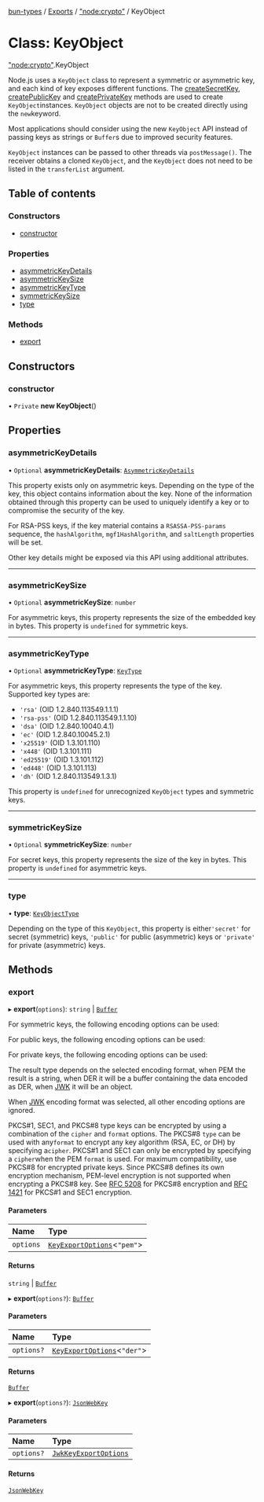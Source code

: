 [bun-types](https://github.com/oven-sh/bun-types/blob/master/api-docs/README.md) / [Exports](https://github.com/oven-sh/bun-types/blob/master/api-docs/modules.md) / ["node:crypto"](https://github.com/oven-sh/bun-types/blob/master/api-docs/modules/node_crypto_.md) / KeyObject

# Class: KeyObject

["node:crypto"](https://github.com/oven-sh/bun-types/blob/master/api-docs/modules/node_crypto_.md).KeyObject

Node.js uses a `KeyObject` class to represent a symmetric or asymmetric key,
and each kind of key exposes different functions. The [createSecretKey](https://github.com/oven-sh/bun-types/blob/master/api-docs/modules/node_crypto_.md#createsecretkey), [createPublicKey](https://github.com/oven-sh/bun-types/blob/master/api-docs/modules/node_crypto_.md#createpublickey) and [createPrivateKey](https://github.com/oven-sh/bun-types/blob/master/api-docs/modules/node_crypto_.md#createprivatekey) methods are used to create `KeyObject`instances. `KeyObject`
objects are not to be created directly using the `new`keyword.

Most applications should consider using the new `KeyObject` API instead of
passing keys as strings or `Buffer`s due to improved security features.

`KeyObject` instances can be passed to other threads via `postMessage()`.
The receiver obtains a cloned `KeyObject`, and the `KeyObject` does not need to
be listed in the `transferList` argument.

## Table of contents

### Constructors

- [constructor](https://github.com/oven-sh/bun-types/blob/master/api-docs/classes/node_crypto_.KeyObject.md#constructor)

### Properties

- [asymmetricKeyDetails](https://github.com/oven-sh/bun-types/blob/master/api-docs/classes/node_crypto_.KeyObject.md#asymmetrickeydetails)
- [asymmetricKeySize](https://github.com/oven-sh/bun-types/blob/master/api-docs/classes/node_crypto_.KeyObject.md#asymmetrickeysize)
- [asymmetricKeyType](https://github.com/oven-sh/bun-types/blob/master/api-docs/classes/node_crypto_.KeyObject.md#asymmetrickeytype)
- [symmetricKeySize](https://github.com/oven-sh/bun-types/blob/master/api-docs/classes/node_crypto_.KeyObject.md#symmetrickeysize)
- [type](https://github.com/oven-sh/bun-types/blob/master/api-docs/classes/node_crypto_.KeyObject.md#type)

### Methods

- [export](https://github.com/oven-sh/bun-types/blob/master/api-docs/classes/node_crypto_.KeyObject.md#export)

## Constructors

### constructor

• `Private` **new KeyObject**()

## Properties

### asymmetricKeyDetails

• `Optional` **asymmetricKeyDetails**: [`AsymmetricKeyDetails`](https://github.com/oven-sh/bun-types/blob/master/api-docs/interfaces/crypto_.AsymmetricKeyDetails.md)

This property exists only on asymmetric keys. Depending on the type of the key,
this object contains information about the key. None of the information obtained
through this property can be used to uniquely identify a key or to compromise
the security of the key.

For RSA-PSS keys, if the key material contains a `RSASSA-PSS-params` sequence,
the `hashAlgorithm`, `mgf1HashAlgorithm`, and `saltLength` properties will be
set.

Other key details might be exposed via this API using additional attributes.

___

### asymmetricKeySize

• `Optional` **asymmetricKeySize**: `number`

For asymmetric keys, this property represents the size of the embedded key in
bytes. This property is `undefined` for symmetric keys.

___

### asymmetricKeyType

• `Optional` **asymmetricKeyType**: [`KeyType`](https://github.com/oven-sh/bun-types/blob/master/api-docs/modules/crypto_.md#keytype)

For asymmetric keys, this property represents the type of the key. Supported key
types are:

* `'rsa'` (OID 1.2.840.113549.1.1.1)
* `'rsa-pss'` (OID 1.2.840.113549.1.1.10)
* `'dsa'` (OID 1.2.840.10040.4.1)
* `'ec'` (OID 1.2.840.10045.2.1)
* `'x25519'` (OID 1.3.101.110)
* `'x448'` (OID 1.3.101.111)
* `'ed25519'` (OID 1.3.101.112)
* `'ed448'` (OID 1.3.101.113)
* `'dh'` (OID 1.2.840.113549.1.3.1)

This property is `undefined` for unrecognized `KeyObject` types and symmetric
keys.

___

### symmetricKeySize

• `Optional` **symmetricKeySize**: `number`

For secret keys, this property represents the size of the key in bytes. This
property is `undefined` for asymmetric keys.

___

### type

• **type**: [`KeyObjectType`](https://github.com/oven-sh/bun-types/blob/master/api-docs/modules/crypto_.md#keyobjecttype)

Depending on the type of this `KeyObject`, this property is either`'secret'` for secret (symmetric) keys, `'public'` for public (asymmetric) keys
or `'private'` for private (asymmetric) keys.

## Methods

### export

▸ **export**(`options`): `string` \| [`Buffer`](https://github.com/oven-sh/bun-types/blob/master/api-docs/modules/buffer_.md#buffer)

For symmetric keys, the following encoding options can be used:

For public keys, the following encoding options can be used:

For private keys, the following encoding options can be used:

The result type depends on the selected encoding format, when PEM the
result is a string, when DER it will be a buffer containing the data
encoded as DER, when [JWK](https://tools.ietf.org/html/rfc7517) it will be an object.

When [JWK](https://tools.ietf.org/html/rfc7517) encoding format was selected, all other encoding options are
ignored.

PKCS#1, SEC1, and PKCS#8 type keys can be encrypted by using a combination of
the `cipher` and `format` options. The PKCS#8 `type` can be used with any`format` to encrypt any key algorithm (RSA, EC, or DH) by specifying a`cipher`. PKCS#1 and SEC1 can only be
encrypted by specifying a `cipher`when the PEM `format` is used. For maximum compatibility, use PKCS#8 for
encrypted private keys. Since PKCS#8 defines its own
encryption mechanism, PEM-level encryption is not supported when encrypting
a PKCS#8 key. See [RFC 5208](https://www.rfc-editor.org/rfc/rfc5208.txt) for PKCS#8 encryption and [RFC 1421](https://www.rfc-editor.org/rfc/rfc1421.txt) for
PKCS#1 and SEC1 encryption.

#### Parameters

| Name | Type |
| :------ | :------ |
| `options` | [`KeyExportOptions`](https://github.com/oven-sh/bun-types/blob/master/api-docs/interfaces/crypto_.KeyExportOptions.md)<``"pem"``\> |

#### Returns

`string` \| [`Buffer`](https://github.com/oven-sh/bun-types/blob/master/api-docs/modules/buffer_.md#buffer)

▸ **export**(`options?`): [`Buffer`](https://github.com/oven-sh/bun-types/blob/master/api-docs/modules/buffer_.md#buffer)

#### Parameters

| Name | Type |
| :------ | :------ |
| `options?` | [`KeyExportOptions`](https://github.com/oven-sh/bun-types/blob/master/api-docs/interfaces/crypto_.KeyExportOptions.md)<``"der"``\> |

#### Returns

[`Buffer`](https://github.com/oven-sh/bun-types/blob/master/api-docs/modules/buffer_.md#buffer)

▸ **export**(`options?`): [`JsonWebKey`](https://github.com/oven-sh/bun-types/blob/master/api-docs/interfaces/crypto_.JsonWebKey.md)

#### Parameters

| Name | Type |
| :------ | :------ |
| `options?` | [`JwkKeyExportOptions`](https://github.com/oven-sh/bun-types/blob/master/api-docs/interfaces/crypto_.JwkKeyExportOptions.md) |

#### Returns

[`JsonWebKey`](https://github.com/oven-sh/bun-types/blob/master/api-docs/interfaces/crypto_.JsonWebKey.md)

